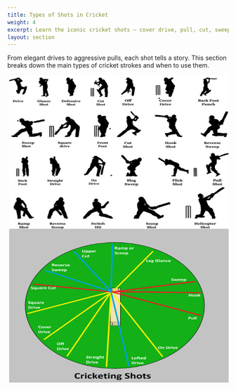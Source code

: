 ```yaml
---
title: Types of Shots in Cricket
weight: 4
excerpt: Learn the iconic cricket shots — cover drive, pull, cut, sweep and more.
layout: section
---
```


From elegant drives to aggressive pulls, each shot tells a story. This section breaks down the main types of cricket strokes and when to use them.

<img src="https://raw.githubusercontent.com/ArshnoorSinghThind/knes381Final/refs/heads/main/images/illustrations/batshots.jpg" class="img-fluid" width="500" height="350" align="right">
<img src="https://raw.githubusercontent.com/ArshnoorSinghThind/knes381Final/refs/heads/main/images/illustrations/shotselection.png" class="img-fluid" width="500" height="350" align="right">
